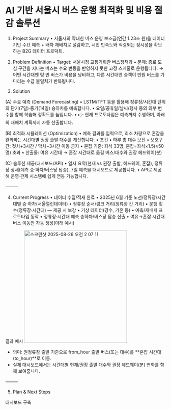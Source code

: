 # AI 기반 서울시 버스 운행 최적화 및 비용 절감 솔루션

1) Project Summary
	•	서울시의 막대한 버스 운영 보조금(연간 1.23조 원)을 데이터 기반 수요 예측 + 배차 재배치로 절감하고, 시민 만족도와 직결되는 정시성을 확보하는 B2G 데이터 프로덕트.

2) Problem Definition
	•	Target: 서울시청 교통기획관 버스정책과
	•	문제: 종로·도심 구간을 지나는 버스는 수요 변동을 반영하지 못한 고정 스케줄로 운행됩니다.
→ 어떤 시간대엔 텅 빈 버스가 비용을 낭비하고, 다른 시간대엔 승객이 만원 버스를 기다리는 수급 불일치가 반복됩니다.

3) Solution

(A) 수요 예측 (Demand Forecasting)
	•	LSTM/TFT 등을 활용해 정류장/시간대 단위의 단기(7일)·중기(14일) 승하차를 예측합니다.
	•	요일/공휴일/날씨/행사 등의 외부 변수를 함께 학습해 정확도를 높입니다.
	•	👉 현재 프로토타입은 예측까지 수행하며, 아래의 재배치 계획까지 자동 산출합니다.

(B) 최적화 시뮬레이션 (Optimization)
	•	예측 결과를 입력으로, 최소 차량으로 혼잡을 완화하는 시간대별 권장 출발 대수를 계산합니다.
	•	조건
	•	하루 총 대수 보전
	•	보호구간: 첫차+3시간 / 막차−3시간 이동 금지
	•	혼잡 기준: 좌석 33명, 혼잡=좌석×1.5(≈50명) 초과
	•	산출물: 여유 시간대 → 혼잡 시간대로 옮길 버스/대수와 권장 헤드웨이(분)

(C) 솔루션 제공(대시보드/API)
	•	일자 요약(현재 vs 권장 출발, 헤드웨이, 혼잡), 정류장 상세(예측 승·하차/버스당 탑승), 7일 예측을 대시보드로 제공합니다.
	•	API로 제공해 운영·관제 시스템에 쉽게 연동 가능합니다.

⸻

4) Current Progress
	•	데이터 수집/적재 완료
	•	2025년 6월 기준 노선/정류장/시간대별 승·하차(서울열린데이터)
	•	정류장 순서/링크 거리(정류장 간 거리)
	•	운행 횟수(정류장·시간대) — 제공 시 보강
	•	기상 데이터(강수, 기온 등)
	•	예측/재배치 프로토타입 동작
	•	정류장·시간대 예측 승하차/버스당 탑승 산출
	•	여유→혼잡 시간대 버스 이동안 자동 생성(아래 예시)

결과 예시
<img width="323" height="353" alt="스크린샷 2025-08-26 오전 2 07 11" src="https://github.com/user-attachments/assets/de5d8c4a-4d8c-4c0d-9844-d288c9e49628" />

- 의미: 원정류장 출발 기준으로 from_hour 출발 버스(또는 대수)를 **혼잡 시간대(to_hour)**로 이동.
- 실제 대시보드에서는 시간대별 현재/권장 출발 대수와 권장 헤드웨이(분) 변화를 함께 보여줍니다.

⸻

5) Plan & Next Steps

대시보드 구축

